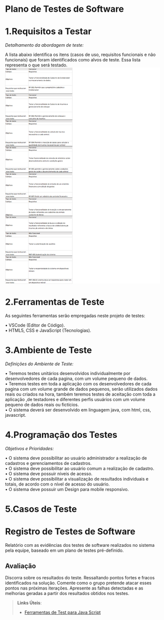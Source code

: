 # Plano de Testes de Software


# 1.Requisitos a Testar 
*Detalhamento da abordagem de teste:*    
  
A lista abaixo identifica os itens (casos de uso, requisitos funcionais e não funcionais) que foram identificados como alvos de teste. Essa lista representa o que será testado. <img src="img/teste de software.png"></image> 



   
  
# 2.Ferramentas de Teste
  
  As seguintes ferramentas serão empregadas neste projeto de testes:
  
•	VSCode (Editor de Código).  
•	HTML5, CSS e JavaScript (Tecnologias).  


# 3.Ambiente de Teste 
*Definições do Ambiente de Teste:* 

• Teremos testes unitários desenvolvidos individualmente por desenvolvedores de cada pagina, com um volume pequeno de dados.  
• Teremos testes em toda a aplicação com os desenvolvedores de cada pagina com um volume grande de dados pequenos, serão utilizados dados reais ou criados na hora, também teremos testes de aceitação com toda a aplicação ,de testadores e diferentes perfis usuários com um volume pequeno de dados reais ou fictícios.  
• O sistema deverá ser desenvolvido em linguagem java, com html, css, javascript.



# 4.Programação dos Testes 
*Objetivos e Prioridades:*
  
• O sistema deve possibilitar ao usuário administrador a realização de cadastros e gerenciamentos de cadastros.   
• O sistema deve possibilitar ao usuário comum a realização de cadastro.        
• O sistema deve possuir níveis de acesso.    
• O sistema deve possibilitar a visualização de resultados individuais e totais, de acordo com o nível de acesso do usuário.   
• O sistema deve possuir um Design para mobile responsivo.    


# 5.Casos de Teste








 

# Registro de Testes de Software

Relatório com as evidências dos testes de software realizados no sistema pela equipe, baseado em um plano de testes pré-definido.

## Avaliação

Discorra sobre os resultados do teste. Ressaltando pontos fortes e fracos identificados na solução. Comente como o grupo pretende atacar esses pontos nas próximas iterações. Apresente as falhas detectadas e as melhorias geradas a partir dos resultados obtidos nos testes.

> **Links Úteis**:
> - [Ferramentas de Test para Java Script](https://geekflare.com/javascript-unit-testing/)

